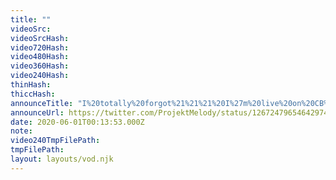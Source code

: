 ```yaml
---
title: ""
videoSrc: 
videoSrcHash: 
video720Hash: 
video480Hash: 
video360Hash: 
video240Hash: 
thinHash: 
thiccHash: 
announceTitle: "I%20totally%20forgot%21%21%21%20I%27m%20live%20on%20CB%21%21"
announceUrl: https://twitter.com/ProjektMelody/status/1267247965464297473
date: 2020-06-01T00:13:53.000Z
note: 
video240TmpFilePath: 
tmpFilePath: 
layout: layouts/vod.njk
---
```

